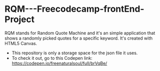 # RQM---Freecodecamp-frontEnd-Project
RQM stands for Random Quote Machine and it's an simple application that shows a randomly picked quotes for a specific keyword.
It's created with HTML5 Canvas.

- This repository is only a storage space for the json file it uses.
- To check it out, go to this Codepen link:
https://codepen.io/freenaturalsoul/full/brVqBe/

